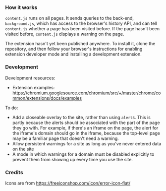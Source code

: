 ### How it works

`content.js` runs on all pages. It sends queries to the back-end, `background.js`, which has access to the browser's history API, and can tell `content.js` whether a page has been visited before. If the page hasn't been visited before, `content.js` displays a warning on the page.

The extension hasn't yet been published anywhere. To install it, clone the repository, and then follow your browser's instructions for enabling extension developer mode and installing a development extension.

### Development

Development resources:
* Extension examples: https://chromium.googlesource.com/chromium/src/+/master/chrome/common/extensions/docs/examples

To do:
* Add a closeable overlay to the site, rather than using `alert`s. This is partly because the alerts should be associated with the part of the page they go with. For example, if there's an iframe on the page, the alert for the iframe's domain should go in the iframe, because the top-level page may be a familiar page that doesn't need a warning.
* Allow persistent warnings for a site as long as you've never entered data on the site
* A mode in which warnings for a domain must be disabled explicitly to prevent them from showing up every time you use the site.

### Credits

Icons are from https://freeiconshop.com/icon/error-icon-flat/
